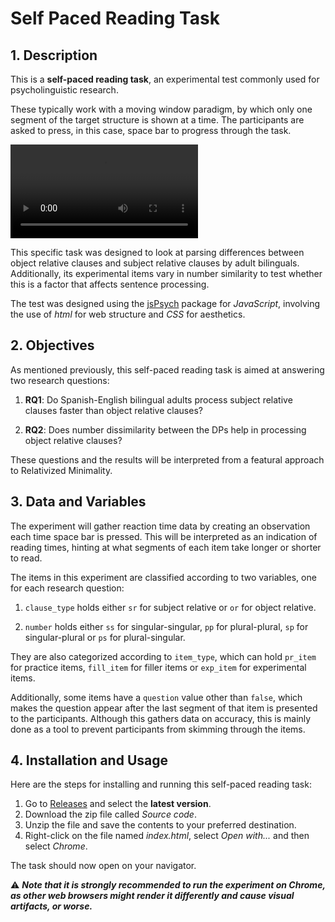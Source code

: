 # Self Paced Reading Task

## 1. Description

This is a **self-paced reading task**, an experimental test commonly used for psycholinguistic research.

These typically work with a moving window paradigm, by which only one segment of the target structure is shown at a time. The participants are asked to press, in this case, space bar to progress through the task.

<video src='./common/img/keyboard_animation.mp4' type='video/mp4' autoplay loop></video>

This specific task was designed to look at parsing differences between object relative clauses and subject relative clauses by adult bilinguals. Additionally, its experimental items vary in number similarity to test whether this is a factor that affects sentence processing.

The test was designed using the [jsPsych](https://www.jspsych.org/latest/) package for _JavaScript_, involving the use of _html_ for web structure and _CSS_ for aesthetics.

## 2. Objectives

As mentioned previously, this self-paced reading task is aimed at answering two research questions:

1. **RQ1**: Do Spanish-English bilingual adults process subject relative clauses faster than object relative clauses?

2. **RQ2**: Does number dissimilarity between the DPs help in processing object relative clauses?

These questions and the results will be interpreted from a featural approach to Relativized Minimality.

## 3. Data and Variables

The experiment will gather reaction time data by creating an observation each time space bar is pressed. This will be interpreted as an indication of reading times, hinting at what segments of each item take longer or shorter to read.

The items in this experiment are classified according to two variables, one for each research question:

1. `clause_type` holds either `sr` for subject relative or `or` for object relative.

2. `number` holds either `ss` for singular-singular, `pp` for plural-plural, `sp` for singular-plural or `ps` for plural-singular.

They are also categorized according to `item_type`, which can hold `pr_item` for practice items, `fill_item` for filler items or `exp_item` for experimental items.

Additionally, some items have a `question` value other than `false`, which makes the question appear after the last segment of that item is presented to the participants. Although this gathers data on accuracy, this is mainly done as a tool to prevent participants from skimming through the items.

## 4. Installation and Usage

Here are the steps for installing and running this self-paced reading task:

1. Go to [Releases](https://github.com/Vieju17/SelfPaced_Reading_Task/releases) and select the **latest version**.
2. Download the zip file called _Source code_.
3. Unzip the file and save the contents to your preferred destination.
4. Right-click on the file named _index.html_, select _Open with..._ and then select _Chrome_.

The task should now open on your navigator.

⚠️ **_Note that it is strongly recommended to run the experiment on Chrome, as other web browsers might render it differently and cause visual artifacts, or worse._**
